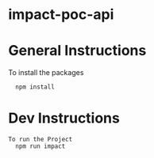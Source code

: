 # impact-poc-api

# General Instructions
 To install the packages
 
      npm install
      
# Dev Instructions
    To run the Project 
      npm run impact
